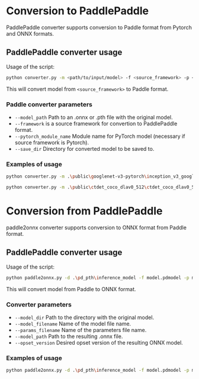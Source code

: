 # Conversion to PaddlePaddle

PaddlePaddle converter supports conversion to Paddle format from Pytorch and ONNX formats.

## PaddlePaddle converter usage

Usage of the script:

```sh
python converter.py -m <path/to/input/model> -f <source_framework> -p <Pytorch/module/name> -d <output_directory>
```

This will convert model from `<source_framework>` to Paddle format.

### Paddle converter parameters

- `--model_path` Path to an .onnx or .pth file with the original model.
- `--framework` is a source framework for convertion to PaddlePaddle format.
- `--pytorch_module_name` Module name for PyTorch model (necessary if source framework is Pytorch).
- `--save_dir` Directory for converted model to be saved to.

### Examples of usage

```sh
python converter.py -m .\public\googlenet-v3-pytorch\inception_v3_google-1a9a5a14.pth -f pytorch -p InceptionV3 -d pd
```

```sh
python converter.py -m .\public\ctdet_coco_dlav0_512\ctdet_coco_dlav0_512.onnx -f onnx -d pd
```

# Conversion from PaddlePaddle

paddle2onnx converter supports conversion to ONNX format from Paddle format.

## PaddlePaddle converter usage

Usage of the script:

```sh
python paddle2onnx.py -d .\pd_pth\inference_model -f model.pdmodel -p model.pdiparams -m inference.onnx -o 11
```

This will convert model from Paddle to ONNX format.

### Converter parameters

- `--model_dir` Path to the directory with the original model.
- `--model_filename` Name of the model file name.
- `--params_filename` Name of the parameters file name.
- `--model_path` Path to the resulting .onnx file.
- `--opset_version` Desired opset version of the resulting ONNX model.

### Examples of usage

```sh
python paddle2onnx.py -d .\pd_pth\inference_model -f model.pdmodel -p model.pdiparams -m inference.onnx -o 11
```

